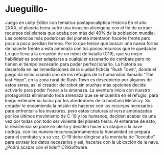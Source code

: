 # Jueguillo-

Juego en unity Editor con tematica postapocaliptica 
Historia
En el año 2XXX, el planeta tierra sufre una invasión alienígena con el fin de extraer recursos del planeta que acaba con más del 40% de la población mundial.
Las potencias más poderosas del planeta intentaron hacerle frente pero poco a poco perdían terreno. Por lo que tenían que buscar una nueva forma de hacerle frente a esta amenaza con los pocos recursos que le quedaban.
 Lo que lleva a la creación de un robot de batalla (C19), que su mejor habilidad es poder adaptarse a cualquier escenario de combate pero no tienen el tiempo necesario para poder perfeccionarlo.
La historia se desarrolla en las inmediaciones de la ciudad ficticia “Rush Town”, donde el juego da inicio cuando uno de los refugios de la humanidad llamado “The last Hope”, en la zona rural de Rush Town es descubierto por algunos de estos seres, así el creador del robot sin muchas más opciones decide activarlo para poder frenar a la amenaza.
La aventura inicia con nuestro protagonista eliminando toda amenaza que se encuentra en el refugio, para luego extender su lucha por los alrededores de la montaña Metalcry. Su creador le encomienda la misión de hacerse con los recursos necesarios para enfrentar a los invasores, pero estas criaturas al verse amenazadas por los últimos movimiento de C-19 y los humanos, deciden acabar de una vez por todas con todo ser viviente del planeta tierra.
Al enterarse de esto, la resistencia se pone en alerta y deciden hacer un ataque a la nave nodriza, con los nuevos recursos/armamentos la humanidad se prepara para el combate y a su vez, C-19 debe dirigirse a la montaña de “Icecube” para extraer  los datos necesarios y así, hacerse con la ubicación de la nave.
¿Podrá acabar con el líder? 
C19Software.
